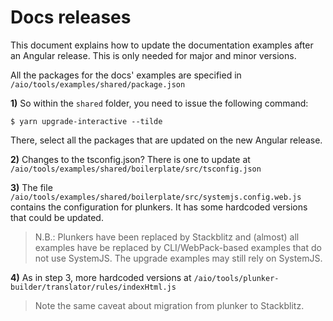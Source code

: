 # Docs releases

This document explains how to update the documentation examples after an Angular release. This is only needed for major and minor versions.

All the packages for the docs' examples are specified in `/aio/tools/examples/shared/package.json`

**1)** So within the `shared` folder, you need to issue the following command:

```
$ yarn upgrade-interactive --tilde
```

There, select all the packages that are updated on the new Angular release.

**2)** Changes to the tsconfig.json? There is one to update at `/aio/tools/examples/shared/boilerplate/src/tsconfig.json`

**3)** The file `/aio/tools/examples/shared/boilerplate/src/systemjs.config.web.js` contains the configuration for plunkers. It has some hardcoded versions that could be updated. 

>N.B.: Plunkers have been replaced by Stackblitz and (almost) all examples have be replaced by CLI/WebPack-based examples that do not use SystemJS.
The upgrade examples may still rely on SystemJS.

**4)** As in step 3, more hardcoded versions at `/aio/tools/plunker-builder/translator/rules/indexHtml.js`

>Note the same caveat about migration from plunker to Stackblitz.
